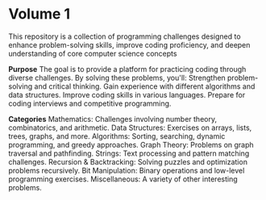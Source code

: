 # Volume 1
This repository is a collection of programming challenges designed to enhance problem-solving skills, improve coding proficiency, and deepen understanding of core computer science concepts

**Purpose**
The goal is to provide a platform for practicing coding through diverse challenges. By solving these problems, you'll:
Strengthen problem-solving and critical thinking.
Gain experience with different algorithms and data structures.
Improve coding skills in various languages.
Prepare for coding interviews and competitive programming.

**Categories**
Mathematics: Challenges involving number theory, combinatorics, and arithmetic.
Data Structures: Exercises on arrays, lists, trees, graphs, and more.
Algorithms: Sorting, searching, dynamic programming, and greedy approaches.
Graph Theory: Problems on graph traversal and pathfinding.
Strings: Text processing and pattern matching challenges.
Recursion & Backtracking: Solving puzzles and optimization problems recursively.
Bit Manipulation: Binary operations and low-level programming exercises.
Miscellaneous: A variety of other interesting problems.
